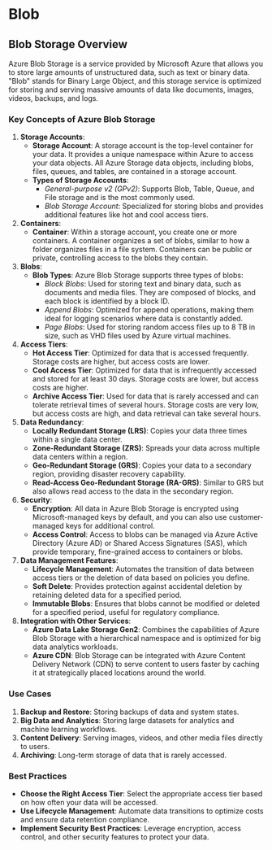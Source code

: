 # Blob

## Blob Storage Overview

Azure Blob Storage is a service provided by Microsoft Azure that allows you to store large amounts of unstructured data, such as text or binary data. "Blob" stands for Binary Large Object, and this storage service is optimized for storing and serving massive amounts of data like documents, images, videos, backups, and logs.

### Key Concepts of Azure Blob Storage

1. **Storage Accounts**:
   * **Storage Account**: A storage account is the top-level container for your data. It provides a unique namespace within Azure to access your data objects. All Azure Storage data objects, including blobs, files, queues, and tables, are contained in a storage account.
   * **Types of Storage Accounts**:
     * _General-purpose v2 (GPv2)_: Supports Blob, Table, Queue, and File storage and is the most commonly used.
     * _Blob Storage Account_: Specialized for storing blobs and provides additional features like hot and cool access tiers.
2. **Containers**:
   * **Container**: Within a storage account, you create one or more containers. A container organizes a set of blobs, similar to how a folder organizes files in a file system. Containers can be public or private, controlling access to the blobs they contain.
3. **Blobs**:
   * **Blob Types**: Azure Blob Storage supports three types of blobs:
     * _Block Blobs_: Used for storing text and binary data, such as documents and media files. They are composed of blocks, and each block is identified by a block ID.
     * _Append Blobs_: Optimized for append operations, making them ideal for logging scenarios where data is constantly added.
     * _Page Blobs_: Used for storing random access files up to 8 TB in size, such as VHD files used by Azure virtual machines.
4. **Access Tiers**:
   * **Hot Access Tier**: Optimized for data that is accessed frequently. Storage costs are higher, but access costs are lower.
   * **Cool Access Tier**: Optimized for data that is infrequently accessed and stored for at least 30 days. Storage costs are lower, but access costs are higher.
   * **Archive Access Tier**: Used for data that is rarely accessed and can tolerate retrieval times of several hours. Storage costs are very low, but access costs are high, and data retrieval can take several hours.
5. **Data Redundancy**:
   * **Locally Redundant Storage (LRS)**: Copies your data three times within a single data center.
   * **Zone-Redundant Storage (ZRS)**: Spreads your data across multiple data centers within a region.
   * **Geo-Redundant Storage (GRS)**: Copies your data to a secondary region, providing disaster recovery capability.
   * **Read-Access Geo-Redundant Storage (RA-GRS)**: Similar to GRS but also allows read access to the data in the secondary region.
6. **Security**:
   * **Encryption**: All data in Azure Blob Storage is encrypted using Microsoft-managed keys by default, and you can also use customer-managed keys for additional control.
   * **Access Control**: Access to blobs can be managed via Azure Active Directory (Azure AD) or Shared Access Signatures (SAS), which provide temporary, fine-grained access to containers or blobs.
7. **Data Management Features**:
   * **Lifecycle Management**: Automates the transition of data between access tiers or the deletion of data based on policies you define.
   * **Soft Delete**: Provides protection against accidental deletion by retaining deleted data for a specified period.
   * **Immutable Blobs**: Ensures that blobs cannot be modified or deleted for a specified period, useful for regulatory compliance.
8. **Integration with Other Services**:
   * **Azure Data Lake Storage Gen2**: Combines the capabilities of Azure Blob Storage with a hierarchical namespace and is optimized for big data analytics workloads.
   * **Azure CDN**: Blob Storage can be integrated with Azure Content Delivery Network (CDN) to serve content to users faster by caching it at strategically placed locations around the world.

### Use Cases

1. **Backup and Restore**: Storing backups of data and system states.
2. **Big Data and Analytics**: Storing large datasets for analytics and machine learning workflows.
3. **Content Delivery**: Serving images, videos, and other media files directly to users.
4. **Archiving**: Long-term storage of data that is rarely accessed.

### Best Practices

* **Choose the Right Access Tier**: Select the appropriate access tier based on how often your data will be accessed.
* **Use Lifecycle Management**: Automate data transitions to optimize costs and ensure data retention compliance.
* **Implement Security Best Practices**: Leverage encryption, access control, and other security features to protect your data.

